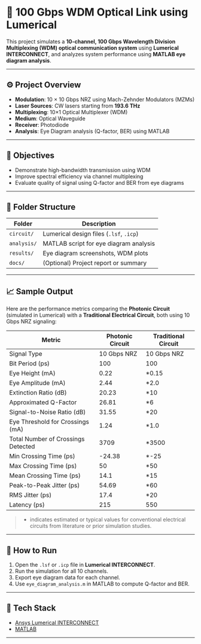 # 🌈 100 Gbps WDM Optical Link using Lumerical

This project simulates a **10-channel, 100 Gbps Wavelength Division Multiplexing (WDM) optical communication system** using **Lumerical INTERCONNECT**, and analyzes system performance using **MATLAB eye diagram analysis**.

---

## ⚙️ Project Overview

- **Modulation**: 10 × 10 Gbps NRZ using Mach-Zehnder Modulators (MZMs)
- **Laser Sources**: CW lasers starting from **193.6 THz**
- **Multiplexing**: 10×1 Optical Multiplexer (WDM)
- **Medium**: Optical Waveguide
- **Receiver**: Photodiode
- **Analysis**: Eye Diagram analysis (Q-factor, BER) using MATLAB

---

## 🎯 Objectives

- Demonstrate high-bandwidth transmission using WDM
- Improve spectral efficiency via channel multiplexing
- Evaluate quality of signal using Q-factor and BER from eye diagrams

---

## 📁 Folder Structure

| Folder       | Description                           |
|--------------|----------------------------------------|
| `circuit/`   | Lumerical design files (`.lsf`, `.icp`) |
| `analysis/`  | MATLAB script for eye diagram analysis |
| `results/`   | Eye diagram screenshots, WDM plots     |
| `docs/`      | (Optional) Project report or summary   |

---




## 📈 Sample Output

Here are the performance metrics comparing the **Photonic Circuit** (simulated in Lumerical) with a **Traditional Electrical Circuit**, both using 10 Gbps NRZ signaling:

| **Metric**                              | **Photonic Circuit** | **Traditional Circuit** |
|----------------------------------------|-----------------------|--------------------------|
| Signal Type                             | 10 Gbps NRZ           | 10 Gbps NRZ              |
| Bit Period (ps)                         | 100                   | 100                      |
| Eye Height (mA)                         | 0.22                  | *0.15                    |
| Eye Amplitude (mA)                      | 2.44                  | *2.0                     |
| Extinction Ratio (dB)                  | 20.23                 | *10                      |
| Approximated Q-Factor                   | 26.81                 | *6                       |
| Signal-to-Noise Ratio (dB)              | 31.55                 | *20                      |
| Eye Threshold for Crossings (mA)        | 1.24                  | *1.0                     |
| Total Number of Crossings Detected      | 3709                  | *3500                    |
| Min Crossing Time (ps)                  | -24.38                | *-25                     |
| Max Crossing Time (ps)                  | 50                    | *50                      |
| Mean Crossing Time (ps)                 | 14.1                  | *15                      |
| Peak-to-Peak Jitter (ps)                | 54.69                 | *60                      |
| RMS Jitter (ps)                         | 17.4                  | *20                      |
| Latency (ps)                            | 215                   | 550                      |

> * indicates estimated or typical values for conventional electrical circuits from literature or prior simulation studies.

---

## 🚀 How to Run

1. Open the `.lsf` or `.icp` file in **Lumerical INTERCONNECT**.
2. Run the simulation for all 10 channels.
3. Export eye diagram data for each channel.
4. Use `eye_diagram_analysis.m` in MATLAB to compute Q-factor and BER.

---

## 🧠 Tech Stack

- [ Ansys Lumerical INTERCONNECT](https://www.ansys.com/en-in/products/optics/interconnect)
- [MATLAB](https://www.mathworks.com/products/matlab.html)

---

